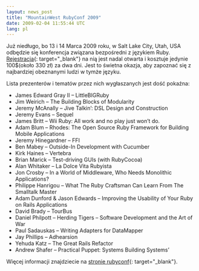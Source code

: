```yaml
---
layout: news_post
title: "MountainWest RubyConf 2009"
date: 2009-02-04 11:55:44 UTC
lang: pl
---
```


Już niedługo, bo 13 i 14 Marca 2009 roku, w Salt Lake City, Utah, USA
odbędzie się konferencja związana bezpośredni z językiem Ruby.
[Rejestracja][1]{: target="_blank"} na nią jest nadal otwarta i kosztuje
jedynie 100$(około 330 zł) za dwa dni. Jest to świetna okazja, aby
zapoznać się z najbardziej obeznanymi ludzi w tymże języku.

Lista prezenterów i tematów przez nich wygłaszanych jest dość pokaźna:

* James Edward Gray II – LittleBIGRuby
* Jim Weirich – The Building Blocks of Modularity
* Jeremy McAnally – Jive Talkin’: DSL Design and Construction
* Jeremy Evans – Sequel
* James Britt – Wii Ruby: All work and no play just won’t do.
* Adam Blum – Rhodes: The Open Source Ruby Framework for Building Mobile
  Applications
* Jeremy Hinegardner – FFI
* Ben Mabey – Outside-In Development with Cucumber
* Kirk Haines – Vertebra
* Brian Marick – Test-driving GUIs (with RubyCocoa)
* Alan Whitaker – La Dolce Vita Rubyista
* Jon Crosby – In a World of Middleware, Who Needs Monolithic
  Applications?
* Philippe Hanrigou – What The Ruby Craftsman Can Learn From The
  Smalltalk Master
* Adam Dunford &amp; Jason Edwards – Improving the Usability of Your
  Ruby on Rails Applications
* David Brady – TourBus
* Daniel Philpott – Herding Tigers – Software Development and the Art of
  War
* Paul Sadauskas – Writing Adapters for DataMapper
* Jay Phillips – Adhearsion
* Yehuda Katz – The Great Rails Refactor
* Andrew Shafer – Practical Puppet: Systems Building Systems’

Więcej informacji znajdziecie na [stronie rubyconf][2]{:
target="_blank"}.



[1]: http://mtnwestrubyconf.eventwax.com/mountainwest-rubyconf-2009/register "Rejestracja na RubyConf 2009"
[2]: http://mtnwestrubyconf.org/2009/index "RubyConf 2009"
